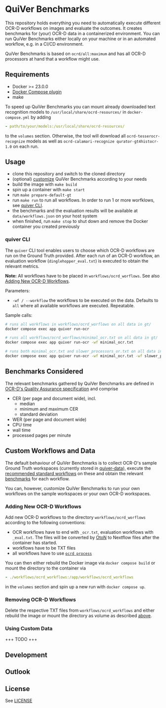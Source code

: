 # QuiVer Benchmarks

This repository holds everything you need to automatically execute different OCR-D workflows on images and evaluate the outcomes.
It creates benchmarks for (your) OCR-D data in a containerized environment.
You can run QuiVer Benchmarks either locally on your machine or in an automated workflow, e.g. in a CI/CD environment.

QuiVer Benchmarks is based on `ocrd/all:maximum` and has all OCR-D processors at hand that a workflow might use.

## Requirements

- Docker >= 23.0.0
- [Docker Compose plugin](https://docs.docker.com/compose/install/linux/#install-using-the-repository)
- make

To speed up QuiVer Benchmarks you can mount already downloaded text recognition models to `/usr/local/share/ocrd-resources/` in `docker-compose.yml` by adding

```yml
- path/to/your/models:/usr/local/share/ocrd-resources/
```

to the `volumes` section.
Otherwise, the tool will download all `ocrd-tesserocr-recognize` models as well as `ocrd-calamari-recognize qurator-gt4histocr-1.0` on each run.

## Usage

- clone this repository and switch to the cloned directory
- (optional) [customize](#custom-workflows-and-data) QuiVer Benchmarks according to your needs
- build the image with `make build`
- spin up a container with `make start`
- run `make prepare-default-gt`
- run `make run` to run all workflows. In order to run 1 or more worfklows, see [quiver CLI](#quiver-cli).
- the benchmarks and the evaluation results will be available at `data/workflows.json` on your host system
- when finished, run `make stop` to shut down and remove the Docker container you created previously

### quiver CLI

The `quiver` CLI tool enables users to choose which OCR-D workflows are run on the Ground Truth provided.
After each run of an OCR-D workflow, an evaluation workflow (`dinglehopper_eval.txt`) is executed to obtain the relevant metrics.

**Note:** All workflows have to be placed in `workflows/ocrd_worflows`. See also [Adding New OCR-D Workflows](#adding-new-ocr-d-workflows).

Parameters:

- `-wf / --workflow` the workflows to be executed on the data. Defaults to `all` where all available workflows are executed. Repeatable.

Sample calls:

```bash
# runs all workflows in workflows/ocrd_worflows on all data in gt/
docker compose exec app quiver run-ocr

# runs all workflows/ocrd_worflows/minimal_ocr.txt on all data in gt/
docker compose exec app quiver run-ocr -wf minimal_ocr.txt

# runs both minimal_ocr.txt and slower_processors_or.txt on all data in gt/
docker compose exec app quiver run-ocr -wf minimal_ocr.txt -wf slower_processors_ocr.txt 
```

## Benchmarks Considered

The relevant benchmarks gathered by QuiVer Benchmarks are defined in [OCR-D's Quality Assurance specification](https://ocr-d.de/en/spec/eval) and comprise

- CER (per page and document wide), incl.
  - median
  - minimum and maximum CER
  - standard deviation
- WER (per page and document wide)
- CPU time
- wall time
- processed pages per minute

## Custom Workflows and Data

The default behaviour of QuiVer Benchmarks is to collect OCR-D's sample Ground Truth workspaces (currently stored in [quiver-data](https://github.com/OCR-D/quiver-data)), execute the [recommended standard workflows](https://ocr-d.de/en/workflows#recommendations) on these and obtain the relevant [benchmarks](#benchmarks-considered) for each workflow.

You can, however, customize QuiVer Benchmarks to run your own workflows on the sample workspaces or your own OCR-D workspaces.

### Adding New OCR-D Workflows

Add new OCR-D workflows to the directory `workflows/ocrd_worflows` according to the following conventions:

- OCR workflows have to end with `_ocr.txt`, evaluation workflows with `_eval.txt`. The files will be converted by [OtoN](https://github.com/MehmedGIT/OtoN_Converter) to Nextflow files after the container has started.
- workflows have to be TXT files
- all workflows have to use [`ocrd process`](https://ocr-d.de/en/user_guide#ocrd-process)

You can then either rebuild the Docker image via `docker compose build` or mount the directory to the container via

```yml
- ./workflows/ocrd_workflows:/app/workflows/ocrd_workflows
```

in the `volumes` section and spin up a new run with `docker compose up`.

### Removing OCR-D Workflows

Delete the respective TXT files from `workflows/ocrd_workflows` and either rebuild the image or mount the directory as volume as described [above](#adding-new-ocr-d-workflows).

### Using Custom Data

+++ TODO +++

## Development

## Outlook

## License

See [LICENSE](LICENSE)

